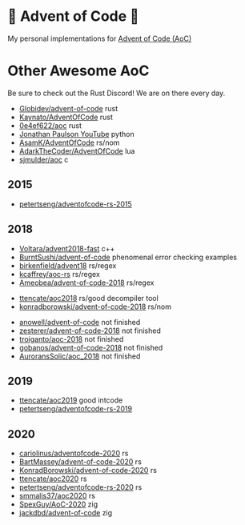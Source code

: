 # 🎄 Advent of Code 🎄

My personal implementations for
[Advent of Code (AoC)](https://adventofcode.com/)



# Other Awesome AoC

Be sure to check out the Rust Discord! We are on there every day.

* [Globidev/advent-of-code](https://github.com/Globidev/advent-of-code) rust
* [Kaynato/AdventOfCode](https://github.com/Kaynato/AdventOfCode) rust
* [0e4ef622/aoc](https://github.com/0e4ef622/aoc) rust
* [Jonathan Paulson YouTube](https://www.youtube.com/watch?v=R19aQppUh-M) python
* [AsamK/AdventOfCode](https://github.com/AsamK/AdventOfCode) rs/nom
* [AdarkTheCoder/AdventOfCode](https://github.com/AdarkTheCoder/AdventOfCode) lua
* [sjmulder/aoc](https://github.com/sjmulder/aoc) c

## 2015

- [petertseng/adventofcode-rs-2015](https://github.com/petertseng/adventofcode-rs-2015)

## 2018

* [Voltara/advent2018-fast](https://github.com/Voltara/advent2018-fast) c++
* [BurntSushi/advent-of-code](https://github.com/BurntSushi/advent-of-code) phenomenal error checking examples
* [birkenfield/advent18](https://github.com/birkenfeld/advent18) rs/regex
* [kcaffrey/aoc-rs](https://github.com/kcaffrey/aoc-rs) rs/regex
* [Ameobea/advent-of-code-2018](https://github.com/Ameobea/advent-of-code-2018) rs/regex
- [ttencate/aoc2018](https://github.com/ttencate/aoc2018) rs/good decompiler tool
- [konradborowski/advent-of-code-2018](https://gitlab.com/KonradBorowski/advent-of-code-2018) rs/nom


* [anowell/advent-of-code](https://github.com/anowell/advent-of-code) not finished
* [zesterer/advent-of-code-2018](https://github.com/zesterer/advent-of-code-2018) not finished
* [troiganto/aoc-2018](https://github.com/troiganto/aoc-2018) not finished
* [gobanos/advent-of-code-2018](https://github.com/gobanos/advent-of-code-2018) not finished
* [AuroransSolic/aoc_2018](https://github.com/AuroransSolis/aoc_2018) not finished

## 2019

- [ttencate/aoc2019](https://github.com/ttencate/aoc2019) good intcode
- [petertseng/adventofcode-rs-2019](https://github.com/petertseng/adventofcode-rs-2019)

## 2020

- [cariolinus/adventofcode-2020](https://github.com/coriolinus/adventofcode-2020) rs
- [BartMassey/advent-of-code-2020](https://github.com/BartMassey/advent-of-code-2020) rs
- [KonradBorowski/advent-of-code-2020](https://gitlab.com/KonradBorowski/advent-of-code-2020) rs
- [ttencate/aoc2020](https://github.com/ttencate/aoc2020) rs
- [petertseng/adventofcode-rs-2020](https://github.com/petertseng/adventofcode-rs-2020) rs
- [smmalis37/aoc2020](https://github.com/smmalis37/aoc2020) rs
- [SpexGuy/AoC-2020](https://github.com/SpexGuy/AoC-2020) zig
- [jackdbd/advent-of-code](https://github.com/jackdbd/advent-of-code) zig

